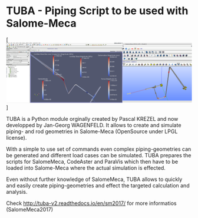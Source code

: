 

# TUBA - Piping Script to be used with Salome-Meca

[![TUBA-EXAMPLE](docs/_static/ExampleTUBA.png "Sustainable Energy Transitions")]

TUBA is a Python module orginally created by Pascal KREZEL and now developped by Jan-Georg WAGENFELD. It allows to create and simulate piping- and rod geometries in Salome-Meca (OpenSource under LPGL license).

With a simple to use set of commands even complex piping-geometries can be generated and different load cases can be simulated.
TUBA prepares the scripts for SalomeMeca, CodeAster and ParaVis which then have to be loaded into Salome-Meca where the actual simulation is effected.

Even without further knowledge of SalomeMeca, TUBA allows to quickly and easily create piping-geometries and effect the targeted calculation and analysis.


Check http://tuba-v2.readthedocs.io/en/sm2017/ for more informatios (SalomeMeca2017)
